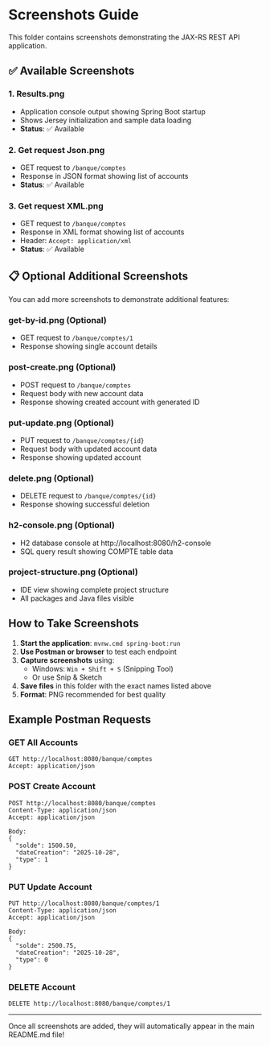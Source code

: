 # Screenshots Guide

This folder contains screenshots demonstrating the JAX-RS REST API application.

## ✅ Available Screenshots

### 1. Results.png
- Application console output showing Spring Boot startup
- Shows Jersey initialization and sample data loading
- **Status**: ✅ Available

### 2. Get request Json.png
- GET request to `/banque/comptes`
- Response in JSON format showing list of accounts
- **Status**: ✅ Available

### 3. Get request XML.png
- GET request to `/banque/comptes`
- Response in XML format showing list of accounts
- Header: `Accept: application/xml`
- **Status**: ✅ Available

## 📋 Optional Additional Screenshots

You can add more screenshots to demonstrate additional features:

### get-by-id.png (Optional)
- GET request to `/banque/comptes/1`
- Response showing single account details

### post-create.png (Optional)
- POST request to `/banque/comptes`
- Request body with new account data
- Response showing created account with generated ID

### put-update.png (Optional)
- PUT request to `/banque/comptes/{id}`
- Request body with updated account data
- Response showing updated account

### delete.png (Optional)
- DELETE request to `/banque/comptes/{id}`
- Response showing successful deletion

### h2-console.png (Optional)
- H2 database console at http://localhost:8080/h2-console
- SQL query result showing COMPTE table data

### project-structure.png (Optional)
- IDE view showing complete project structure
- All packages and Java files visible

## How to Take Screenshots

1. **Start the application**: `mvnw.cmd spring-boot:run`
2. **Use Postman or browser** to test each endpoint
3. **Capture screenshots** using:
   - Windows: `Win + Shift + S` (Snipping Tool)
   - Or use Snip & Sketch
4. **Save files** in this folder with the exact names listed above
5. **Format**: PNG recommended for best quality

## Example Postman Requests

### GET All Accounts
```
GET http://localhost:8080/banque/comptes
Accept: application/json
```

### POST Create Account
```
POST http://localhost:8080/banque/comptes
Content-Type: application/json
Accept: application/json

Body:
{
  "solde": 1500.50,
  "dateCreation": "2025-10-28",
  "type": 1
}
```

### PUT Update Account
```
PUT http://localhost:8080/banque/comptes/1
Content-Type: application/json
Accept: application/json

Body:
{
  "solde": 2500.75,
  "dateCreation": "2025-10-28",
  "type": 0
}
```

### DELETE Account
```
DELETE http://localhost:8080/banque/comptes/1
```

---

Once all screenshots are added, they will automatically appear in the main README.md file!

